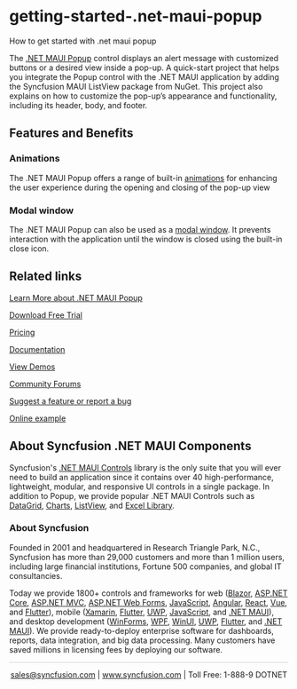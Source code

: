 # getting-started-.net-maui-popup
How to get started with .net maui popup

The [.NET MAUI Popup](https://www.syncfusion.com/maui-controls/maui-popup?utm_source=github&utm_medium=listing&utm_campaign=maui-popup-github-samples) control displays an alert message with customized buttons or a desired view inside a pop-up. A quick-start project that helps you integrate the Popup control with the .NET MAUI application by adding the Syncfusion MAUI ListView package from NuGet. This project also explains on how to customize the pop-up’s appearance and functionality, including its header, body, and footer.

## Features and Benefits

### Animations
The .NET MAUI Popup offers a range of built-in [animations](https://help.syncfusion.com/maui/popup/popup-animations?utm_source=github&utm_medium=listing&utm_campaign=maui-popup-github-samples) for enhancing the user experience during the opening and closing of the pop-up view

### Modal window
The .NET MAUI Popup can also be used as a [modal window](https://help.syncfusion.com/maui/popup/modal-window?utm_source=github&utm_medium=listing&utm_campaign=maui-popup-github-samples). It prevents interaction with the application until the window is closed using the built-in close icon.

## Related links
[Learn More about .NET MAUI Popup](https://www.syncfusion.com/maui-controls/maui-popup?utm_source=github&utm_medium=listing&utm_campaign=maui-popup-github-samples)

[Download Free Trial](https://www.syncfusion.com/downloads/maui?utm_source=github&utm_medium=listing&utm_campaign=maui-popup-github-samples)

[Pricing](https://www.syncfusion.com/sales/teamlicense?utm_source=github&utm_medium=listing&utm_campaign=maui-popup-github-samples)

[Documentation](https://help.syncfusion.com/maui/popup/getting-started?utm_source=github&utm_medium=listing&utm_campaign=maui-popup-github-samples)

[View Demos](https://github.com/syncfusion/maui-demos/tree/master/MAUI/Popup?utm_source=github&utm_medium=listing&utm_campaign=maui-popup-github-samples)

[Community Forums](https://www.syncfusion.com/forums/maui?utm_source=github&utm_medium=listing&utm_campaign=maui-popup-github-samples)

[Suggest a feature or report a bug](https://www.syncfusion.com/feedback/maui?utm_source=github&utm_medium=listing&utm_campaign=maui-popup-github-samples)

[Online example](https://github.com/SyncfusionExamples/getting-started-.net-maui-popup?utm_source=github&utm_medium=listing&utm_campaign=maui-popup-github-samples)

## About Syncfusion .NET MAUI Components

Syncfusion's [.NET MAUI Controls](https://www.syncfusion.com/maui-controls?utm_source=github&utm_medium=listing&utm_campaign=maui-popup-github-samples) library is the only suite that you will ever need to build an application since it contains over 40 high-performance, lightweight, modular, and responsive UI controls in a single package. In addition to Popup, we provide popular .NET MAUI Controls such as [DataGrid](https://www.syncfusion.com/maui-controls/maui-datagrid?utm_source=github&utm_medium=listing&utm_campaign=maui-popup-github-samples), [Charts](https://www.syncfusion.com/maui-controls/maui-cartesian-charts?utm_source=github&utm_medium=listing&utm_campaign=maui-popup-github-samples), [ListView](https://www.syncfusion.com/maui-controls/maui-listview?utm_source=github&utm_medium=listing&utm_campaign=maui-popup-github-samples), and [Excel Library](https://www.syncfusion.com/document-processing/excel-framework/maui?utm_source=github&utm_medium=listing&utm_campaign=maui-popup-github-samples).

### About Syncfusion

Founded in 2001 and headquartered in Research Triangle Park, N.C., Syncfusion has more than 29,000 customers and more than 1 million users, including large financial institutions, Fortune 500 companies, and global IT consultancies.

Today we provide 1800+ controls and frameworks for web ([Blazor](https://www.syncfusion.com/blazor-components?utm_source=github&utm_medium=listing&utm_campaign=maui-popup-github-samples), [ASP.NET Core](https://www.syncfusion.com/aspnet-core-ui-controls?utm_source=github&utm_medium=listing&utm_campaign=maui-popup-github-samples), [ASP.NET MVC](https://www.syncfusion.com/aspnet-mvc-ui-controls?utm_source=github&utm_medium=listing&utm_campaign=maui-popup-github-samples), [ASP.NET Web Forms](https://www.syncfusion.com/jquery/aspnet-webforms-ui-controls?utm_source=github&utm_medium=listing&utm_campaign=maui-popup-github-samples), [JavaScript](https://www.syncfusion.com/javascript-ui-controls?utm_source=github&utm_medium=listing&utm_campaign=maui-popup-github-samples), [Angular](https://www.syncfusion.com/angular-components?utm_source=github&utm_medium=listing&utm_campaign=maui-popup-github-samples), [React](https://www.syncfusion.com/react-components?utm_source=github&utm_medium=listing&utm_campaign=maui-popup-github-samples), [Vue](https://www.syncfusion.com/vue-components?utm_source=github&utm_medium=listing&utm_campaign=maui-popup-github-samples), and [Flutter](https://www.syncfusion.com/flutter-widgets?utm_source=github&utm_medium=listing&utm_campaign=maui-popup-github-samples)), mobile ([Xamarin](https://www.syncfusion.com/xamarin-ui-controls?utm_source=github&utm_medium=listing&utm_campaign=maui-popup-github-samples), [Flutter](https://www.syncfusion.com/flutter-widgets?utm_source=github&utm_medium=listing&utm_campaign=maui-popup-github-samples), [UWP](https://www.syncfusion.com/uwp-ui-controls?utm_source=github&utm_medium=listing&utm_campaign=maui-popup-github-samples), [JavaScript](https://www.syncfusion.com/javascript-ui-controls?utm_source=github&utm_medium=listing&utm_campaign=maui-popup-github-samples), and [.NET MAUI](https://www.syncfusion.com/maui-controls?utm_source=github&utm_medium=listing&utm_campaign=maui-popup-github-samples)), and desktop development ([WinForms](https://www.syncfusion.com/winforms-ui-controls?utm_source=github&utm_medium=listing&utm_campaign=maui-popup-github-samples), [WPF](https://www.syncfusion.com/wpf-controls?utm_source=github&utm_medium=listing&utm_campaign=maui-popup-github-samples), [WinUI](https://www.syncfusion.com/winui-controls?utm_source=github&utm_medium=listing&utm_campaign=maui-popup-github-samples), [UWP](https://www.syncfusion.com/uwp-ui-controls?utm_source=github&utm_medium=listing&utm_campaign=maui-popup-github-samples), [Flutter](https://www.syncfusion.com/flutter-widgets?utm_source=github&utm_medium=listing&utm_campaign=maui-popup-github-samples), and [.NET MAUI](https://www.syncfusion.com/maui-controls?utm_source=github&utm_medium=listing&utm_campaign=maui-popup-github-samples)). We provide ready-to-deploy enterprise software for dashboards, reports, data integration, and big data processing. Many customers have saved millions in licensing fees by deploying our software.


<hr style="height:0.3px;border:none;color:lightgrey;background-color:lightgrey;" />

<p align="center">
<a href="mailto:sales@syncfusion.com?Subject=Syncfusion .NET MAUI Popup - GitHub" target="_top">sales@syncfusion.com</a> | <a href="https://www.syncfusion.com?utm_source=github&utm_medium=listing&utm_campaign=maui-popup-github-samples">www.syncfusion.com</a> | Toll Free: 1-888-9 DOTNET <br>
</p>